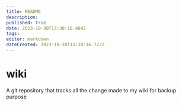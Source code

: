 ```yaml
---
title: README
description: 
published: true
date: 2023-10-30T13:30:18.484Z
tags: 
editor: markdown
dateCreated: 2023-10-30T13:30:16.723Z
---
```


# wiki
A git repository that tracks all the change made to my wiki for backup purpose
